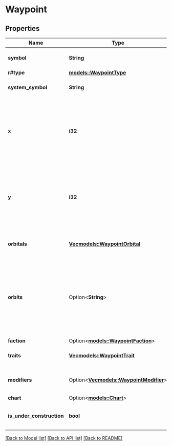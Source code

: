 # Waypoint

## Properties

Name | Type | Description | Notes
------------ | ------------- | ------------- | -------------
**symbol** | **String** | The symbol of the waypoint. | 
**r#type** | [**models::WaypointType**](WaypointType.md) |  | 
**system_symbol** | **String** | The symbol of the system. | 
**x** | **i32** | Relative position of the waypoint on the system's x axis. This is not an absolute position in the universe. | 
**y** | **i32** | Relative position of the waypoint on the system's y axis. This is not an absolute position in the universe. | 
**orbitals** | [**Vec<models::WaypointOrbital>**](WaypointOrbital.md) | Waypoints that orbit this waypoint. | 
**orbits** | Option<**String**> | The symbol of the parent waypoint, if this waypoint is in orbit around another waypoint. Otherwise this value is undefined. | [optional]
**faction** | Option<[**models::WaypointFaction**](WaypointFaction.md)> |  | [optional]
**traits** | [**Vec<models::WaypointTrait>**](WaypointTrait.md) | The traits of the waypoint. | 
**modifiers** | Option<[**Vec<models::WaypointModifier>**](WaypointModifier.md)> | The modifiers of the waypoint. | [optional]
**chart** | Option<[**models::Chart**](Chart.md)> |  | [optional]
**is_under_construction** | **bool** | True if the waypoint is under construction. | 

[[Back to Model list]](../README.md#documentation-for-models) [[Back to API list]](../README.md#documentation-for-api-endpoints) [[Back to README]](../README.md)


